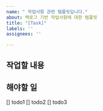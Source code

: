 ```yaml
---
name: " 작업사항 관련 템플릿입니다."
about: 백로그 기반 작업사항에 대한 템플릿
title: "[Task]"
labels: ''
assignees: ''

---
```


## 작업할 내용

## 해야할 일
[] todo1
[] todo2
[] todo3
